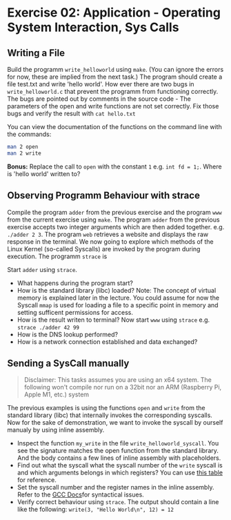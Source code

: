 # Exercise 02: Application - Operating System Interaction, Sys Calls

## Writing a File
Build the programm `write_helloworld` using `make`. (You can ignore the errors for now, these are implied from the next task.)
The program should create a file test.txt and write 'hello world'. How ever there are two bugs in `write_helloworld.c` that prevent the programm from functioning correctly.
The bugs are pointed out by comments in the source code - The parameters of the open and write functions are not set correctly. Fix those bugs and verify the result with `cat hello.txt`

You can view the documentation of the functions on the command line with the commands:
```bash
man 2 open
man 2 write
```

**Bonus:** Replace the call to `open` with the constant `1` e.g. `int fd = 1;`. Where is 'hello world' written to?


## Observing Programm Behaviour with strace
Compile the program `adder` from the previous exercise and the program `www` from the current exercise using `make`.
The program `adder` from the previous exercise accepts two integer arguments which are then added together. e.g. `./adder 2 3`.
The program `web` retrieves a website and displays the raw response in the terminal.
We now going to explore which methods of the Linux Kernel (so-called Syscalls) are invoked by the program during execution. The programm `strace` is 

Start `adder` using `strace`.
* What happens during the program start?
* How is the standard library (libc) loaded? 
Note: The concept of virtual memory is explained later in the lecture. You could assume for now the Syscall `mmap` is used for loading a file to a specific point in memory and setting sufficent permissions for access.
* How is the result writen to terminal?
Now start `www` using `strace` e.g. `strace ./adder 42 99`
* How is the DNS lookup performed?
* How is a network connection established and data exchanged?

## Sending a SysCall manually
> Disclaimer: This tasks assumes you are using an x64 system. The following won't compile nor run on a 32bit nor an ARM (Raspberry Pi, Apple M1, etc.) system

The previous examples is using the functions `open` and `write` from the standard library (libc) that internally invokes the corresponding syscalls.
Now for the sake of demonstration, we want to invoke the syscall by ourself manualy by using inline assembly.
* Inspect the function `my_write` in the file `write_helloworld_syscall`. You see the signature matches the open function from the standard library. And the body contains a few lines of inline assembly with placeholders.
* Find out what the syscall what the syscall number of the `write` syscall is and which arguments belongs in which registers? You can use [this table](https://x64.syscall.sh/) for reference.
* Set the syscall number and the register names in the inline assembly. Refer to the [GCC Docs](https://gcc.gnu.org/onlinedocs/gcc/extensions-to-the-c-language-family/how-to-use-inline-assembly-language-in-c-code.html)for syntactical issues.
* Verify correct behaviour using `strace`. The output should contain a line like the following: `write(3, "Hello World\n", 12) = 12`